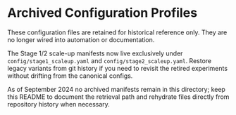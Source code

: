 # Archived Configuration Profiles

These configuration files are retained for historical reference only.
They are no longer wired into automation or documentation.

The Stage 1/2 scale-up manifests now live exclusively under
`config/stage1_scaleup.yaml` and `config/stage2_scaleup.yaml`. Restore
legacy variants from git history if you need to revisit the retired
experiments without drifting from the canonical configs.

As of September 2024 no archived manifests remain in this directory;
keep this README to document the retrieval path and rehydrate files
directly from repository history when necessary.
